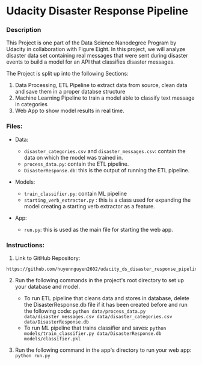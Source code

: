 # Udacity Disaster Response Pipeline

### Description

This Project is one part of the Data Science Nanodegree Program by Udacity in collaboration with Figure Eight. 
In this project, we will analyze disaster data set containing real messages that were sent during disaster events to build a model for an API that classifies disaster messages.

The Project is split up into the following Sections:

1. Data Processing, ETL Pipeline to extract data from source, clean data and save them in a proper databse structure
2. Machine Learning Pipeline to train a model able to classify text message in categories
3. Web App to show model results in real time. 


### Files:
  - Data:
     - `disaster_categories.csv` and `disaster_messages.csv`: contain the data on which the model was trained in.
     - `process_data.py`: contain the ETL pipeline.
     - `DisasterResponse.db`: this is the output of running the ETL pipeline.
     
  - Models:
    - `train_classifier.py`: contain ML pipeline
    - `starting_verb_extractor.py` : this is a class used for expanding the model creating a starting verb extractor as 
      a feature.
      
  - App:
    - `run.py`: this is used as the main file for starting the web app.

### Instructions:

1. Link to GitHub Repository:
```
https://github.com/huyennguyen2602/udacity_ds_disaster_response_pipeline.git
```

2. Run the following commands in the project's root directory to set up your database and model.

    - To run ETL pipeline that cleans data and stores in database, delete the DisasterResponse.db file if it has been created before and 
      run the following code:
        `python data/process_data.py data/disaster_messages.csv data/disaster_categories.csv data/DisasterResponse.db`
    - To run ML pipeline that trains classifier and saves:
        `python models/train_classifier.py data/DisasterResponse.db models/classifier.pkl`

3. Run the following command in the app's directory to run your web app:
    `python run.py`

